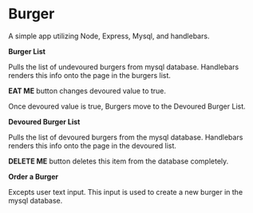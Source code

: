 # Burger

A simple app utilizing Node, Express, Mysql, and handlebars.


**Burger List**

Pulls the list of undevoured burgers from mysql database.
Handlebars renders this info onto the page in the burgers list.

**EAT ME** button changes devoured value to true.

Once devoured value is true, Burgers move to the Devoured Burger List.


**Devoured Burger List**

Pulls the list of devoured burgers from the mysql database.
Handlebars renders this info onto the page in the devoured list.

**DELETE ME** button deletes this item from the database completely.


**Order a Burger**

Excepts user text input. This input is used to create a new burger in the mysql database.

